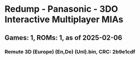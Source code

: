 # Redump - Panasonic - 3DO Interactive Multiplayer MIAs
## Games: 1, ROMs: 1, as of 2025-02-06
### Remute 3D (Europe) (En,De) (Unl).bin, CRC: 2b9e1cdf
